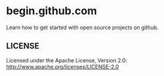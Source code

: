 begin.github.com
=====

Learn how to get started with open source projects on github.



LICENSE
-------

Licensed under the Apache License, Version 2.0: http://www.apache.org/licenses/LICENSE-2.0
